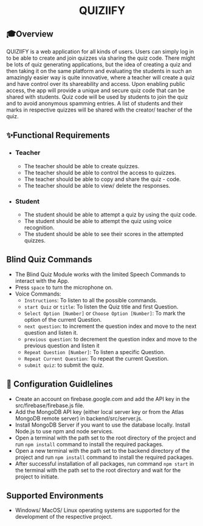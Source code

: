 <div align="center">
    <h1>QUIZ<b>IIFY</b></h1>
</div>

## 🎓Overview

QUIZIIFY is a web application for all kinds of users. Users can simply log in to be able to create and join quizzes via sharing the quiz code. There might be lots of quiz generating applications, but the idea of creating a quiz and then taking it on the same platform and evaluating the students in such an amazingly easier way is quite innovative, where a teacher will create a quiz and have control over its shareability and access. Upon enabling public access, the app will provide a unique and secure quiz code that can be shared with students. Quiz code will be used by students to join the quiz and to avoid anonymous spamming entries. A list of students and their marks in respective quizzes will be shared with the creator/ teacher of the quiz.

## ✨Functional Requirements

- ### Teacher

  - The teacher should be able to create quizzes.
  - The teacher should be able to control the access to quizzes.
  - The teacher should be able to copy and share the quiz - code.
  - The teacher should be able to view/ delete the responses.

- ### Student

  - The student should be able to attempt a quiz by using the quiz code.
  - The student should be able to attempt the quiz using voice recognition.
  - The student should be able to see their scores in the attempted quizzes.

## Blind Quiz Commands

- The Blind Quiz Module works with the limited Speech Commands to interact with the App.
- Press `space` to turn the microphone on.
- Voice Commands:
  - `Instructions`: To listen to all the possible commands.
  - `start Quiz` or `title`: To listen the Quiz title and first Question.
  - `Select Option [Number]` or `Choose Option [Number]`: To mark the option of the current Question.
  - `next question`: to increment the question index and move to the next question and listen it.
  - `previous question`: to decrement the question index and move to the previous question and listen it
  - `Repeat Question [Number]`: To listen a specific Question.
  - `Repeat Current Question`: To repeat the current Question.
  - `submit quiz`: to submit the quiz.

## 🚀 Configuration Guidlelines

- Create an account on firebase.google.com and add the API key in the src/firebase/firebase.js file.
- Add the MongoDB API key (either local server key or from the Atlas MongoDB remote server) in backend/src/server.js.
- Install MongoDB Server if you want to use the database locally.
  Install Node.js to use npm and node services.
- Open a terminal with the path set to the root directory of the project and run `npm install` command to install the required packages.
- Open a new terminal with the path set to the backend directory of the project and run `npm install` command to install the required packages.
- After successful installation of all packages, run command `npm start` in the terminal with the path set to the root directory and wait for the project to initiate.

## Supported Environments

- Windows/ MacOS/ Linux operating systems are supported for the development of the respective project.
